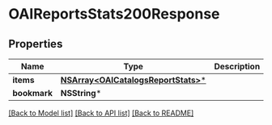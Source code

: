 # OAIReportsStats200Response

## Properties
Name | Type | Description | Notes
------------ | ------------- | ------------- | -------------
**items** | [**NSArray&lt;OAICatalogsReportStats&gt;***](OAICatalogsReportStats.md) |  | 
**bookmark** | **NSString*** |  | [optional] 

[[Back to Model list]](../README.md#documentation-for-models) [[Back to API list]](../README.md#documentation-for-api-endpoints) [[Back to README]](../README.md)



